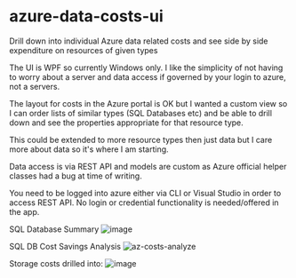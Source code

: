 # azure-data-costs-ui
Drill down into individual Azure data related costs and see side by side expenditure on resources of given types

The UI is WPF so currently Windows only. I like the simplicity of not having to worry about a server and data access if governed by your login to azure, not a servers.

The layout for costs in the Azure portal is OK but I wanted a custom view so I can order lists of similar types (SQL Databases etc) and be able to drill down and see the properties appropriate for that resource type.

This could be extended to more resource types then just data but I care more about data so it's where I am starting.

Data access is via REST API and models are custom as Azure official helper classes had a bug at time of writing.

You need to be logged into azure either via CLI or Visual Studio in order to access REST API. No login or credential functionality is needed/offered in the app.

SQL Database Summary
![image](https://github.com/badlydressedboy/azure-data-costs-ui/assets/3395522/51c8a885-56bd-4641-b27c-f4cbd6ceb203)

SQL DB Cost Savings Analysis
![az-costs-analyze](https://github.com/badlydressedboy/azure-data-costs-ui/assets/3395522/2dcf6641-c031-4671-84b4-34d8b5e69f61)


Storage costs drilled into:
![image](https://github.com/badlydressedboy/azure-data-costs-ui/assets/3395522/b8a51d8f-51c1-4e00-a518-7be9d1d2056c)


